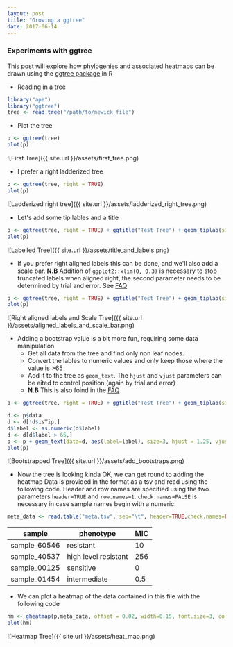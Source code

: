 ```yaml
---
layout: post
title: "Growing a ggtree"
date: 2017-06-14
---
```

### Experiments with ggtree

This post will explore how phylogenies and associated heatmaps can be drawn using the [ggtree package](https://guangchuangyu.github.io/ggtree/) in R

  - Reading in a tree
  ```R
  library("ape")
  library("ggtree")
  tree <- read.tree("/path/to/newick_file")
  ```
  - Plot the tree
  ```R
  p <- ggtree(tree)
  plot(p)
  ```
  ![First Tree]({{ site.url }}/assets/first_tree.png)
  
  - I prefer a right ladderized tree
  ```R
  p <- ggtree(tree, right = TRUE)
  plot(p)
  ```
  ![Ladderized right tree]({{ site.url }}/assets/ladderized_right_tree.png)
  - Let's add some tip lables and a title
  ```R
  p <- ggtree(tree, right = TRUE) + ggtitle("Test Tree") + geom_tiplab(size = 2)
  plot(p)
  ```
  ![Labelled Tree]({{ site.url }}/assets/title_and_labels.png)
  - If you prefer right aligned labels this can be done, and we'll also add a scale bar.
  **N.B** Addition of `ggplot2::xlim(0, 0.3)` is necessary to stop truncated labels when aligned right, the second parameter needs to be determined by trial and error. See [FAQ](https://guangchuangyu.github.io/ggtree/faq/)
  ```R
  p <- ggtree(tree, right = TRUE) + ggtitle("Test Tree") + geom_tiplab(size = 2, align=TRUE, linesize=.25)  + geom_treescale(x=0.05, y=0, offset=2, fontsize = 3) + ggplot2::xlim(0, 0.3)
 plot(p)
 ```
 ![Right aligned labels and Scale Tree]({{ site.url }}/assets/aligned_labels_and_scale_bar.png)
 - Adding a bootstrap value is a bit more fun, requiring some data manipulation.
   - Get all data from the tree and find only non leaf nodes.
   - Convert the lables to numeric values and only keep those where the value is >65
   - Add it to the tree as `geom_text`. The `hjust` and `vjust` parameters can be eited to control position (again by trial and error)
   - **N.B** This is also foind in the [FAQ](https://guangchuangyu.github.io/ggtree/faq/)
 
 ```R
 p <- ggtree(tree, right = TRUE) + ggtitle("Test Tree") + geom_tiplab(size = 2, align=TRUE, linesize=.25)  + geom_treescale(x=0.05, y=0, offset=2, fontsize = 3) + ggplot2::xlim(0, 0.3)
 
 d <- p$data
 d <- d[!d$isTip,]
 d$label <- as.numeric(d$label)
 d <- d[d$label > 65,]
 p <- p + geom_text(data=d, aes(label=label), size=3, hjust = 1.25, vjust = -0.4)
 plot(p)
 ```
 ![Bootstrapped Tree]({{ site.url }}/assets/add_bootstraps.png)
 - Now the tree is looking kinda OK, we can get round to adding the heatmap
   Data is provided in the format as a tsv and read using the following code. Header and row names are specified using the two parameters `header=TRUE` and `row.names=1`. `check.names=FALSE` is necessary in case sample names begin with a numeric.
 ```R
 meta_data <- read.table("meta.tsv", sep="\t", header=TRUE,check.names=FALSE, stringsAsFactor=F, row.names = 1)
 ```
 
   | sample | phenotype | MIC |
   |--------|-----------|-----|
   | sample_60546 | resistant | 10 |
   | sample_40537 | high level resistant | 256 |
   | sample_00125 | sensitive | 0 |
   | sample_01454 | intermediate | 0.5 |


  - We can plot a heatmap of the data contained in this file with the following code
   ```R
   hm <- gheatmap(p,meta_data, offset = 0.02, width=0.15, font.size=3, colnames_position= "top", colnames_angle = 90, colnames_offset_y = 0, hjust = 0) + scale_fill_manual(values=c("sensitive" = "green", "intermediate" = "turquoise", "resistant" = "blue", "high level resistant" = "purple3", "0" = "white", "0.25" = "white", "0.5" = "gold", "10" = "darkorange2", "15" = "darkorange2", "20" = "darkorange2", "256" = "firebrick3"))
 plot(hm)
 ```
 ![Heatmap Tree]({{ site.url }}/assets/heat_map.png)
 
  
  
